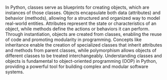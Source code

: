 In Python, classes serve as blueprints for creating objects, which are instances of those classes. Objects encapsulate both data (attributes) and behavior (methods), allowing for a structured and organized way to model real-world entities. Attributes represent the state or characteristics of an object, while methods define the actions or behaviors it can perform. Through instantiation, objects are created from classes, enabling the reuse of code and promoting modularity in programming. Concepts like inheritance enable the creation of specialized classes that inherit attributes and methods from parent classes, while polymorphism allows objects of different classes to be treated interchangeably. Understanding classes and objects is fundamental to object-oriented programming (OOP) in Python, providing a powerful tool for building complex and modular software systems.
